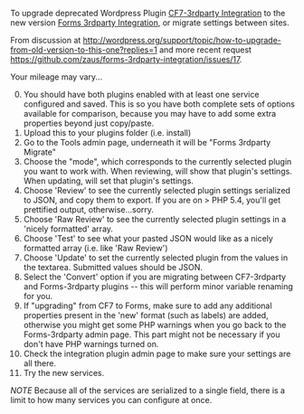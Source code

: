 To upgrade deprecated Wordpress Plugin [CF7-3rdparty Integration](http://wordpress.org/plugins/contact-form-7-3rd-party-integration/) to the new version [Forms 3rdparty Integration](http://wordpress.org/plugins/forms-3rdparty-integration/), or migrate settings between sites.

From discussion at http://wordpress.org/support/topic/how-to-upgrade-from-old-version-to-this-one?replies=1 and more recent request https://github.com/zaus/forms-3rdparty-integration/issues/17.

Your mileage may vary...

0. You should have both plugins enabled with at least one service configured and saved.  This is so you have both complete sets of options available for comparison, because you may have to add some extra properties beyond just copy/paste.
1. Upload this to your plugins folder (i.e. install)
2. Go to the Tools admin page, underneath it will be "Forms 3rdparty Migrate"
3. Choose the "mode", which corresponds to the currently selected plugin you want to work with.  When reviewing, will show that plugin's settings.  When updating, will set that plugin's settings.
4. Choose 'Review' to see the currently selected plugin settings serialized to JSON, and copy them to export.  If you are on > PHP 5.4, you'll get prettified output, otherwise...sorry.
5. Choose 'Raw Review' to see the currently selected plugin settings in a 'nicely formatted' array.
6. Choose 'Test' to see what your pasted JSON would like as a nicely formatted array (i.e. like 'Raw Review')
7. Choose 'Update' to set the currently selected plugin from the values in the textarea.  Submitted values should be JSON.
8. Select the 'Convert' option if you are migrating between CF7-3rdparty and Forms-3rdparty plugins -- this will perform minor variable renaming for you.
9. If "upgrading" from CF7 to Forms, make sure to add any additional properties present in the 'new' format (such as labels) are added, otherwise you might get some PHP warnings when you go back to the Forms-3rdparty admin page.  This part might not be necessary if you don't have PHP warnings turned on.
10. Check the integration plugin admin page to make sure your settings are all there.
11. Try the new services.

_NOTE_ Because all of the services are serialized to a single field, there is a limit to how many services you can configure at once.